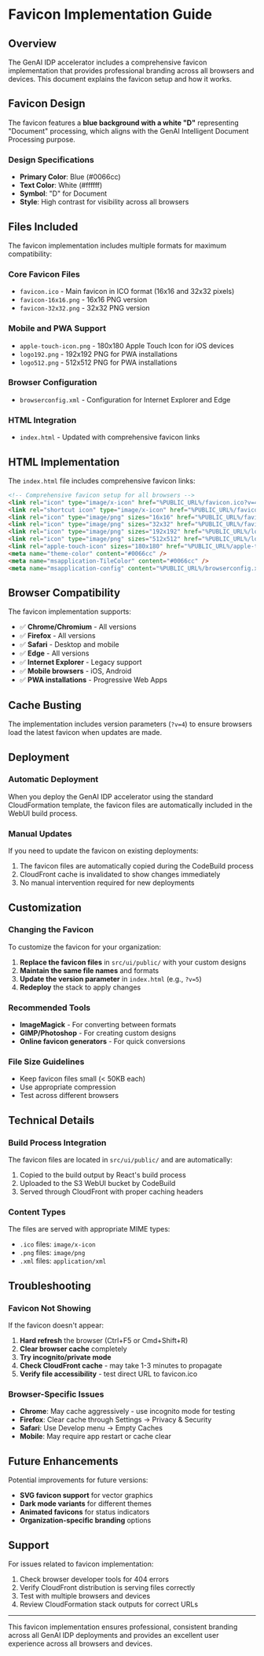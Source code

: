 # Favicon Implementation Guide

## Overview

The GenAI IDP accelerator includes a comprehensive favicon implementation that provides professional branding across all browsers and devices. This document explains the favicon setup and how it works.

## Favicon Design

The favicon features a **blue background with a white "D"** representing "Document" processing, which aligns with the GenAI Intelligent Document Processing purpose.

### Design Specifications
- **Primary Color**: Blue (#0066cc)
- **Text Color**: White (#ffffff)
- **Symbol**: "D" for Document
- **Style**: High contrast for visibility across all browsers

## Files Included

The favicon implementation includes multiple formats for maximum compatibility:

### Core Favicon Files
- `favicon.ico` - Main favicon in ICO format (16x16 and 32x32 pixels)
- `favicon-16x16.png` - 16x16 PNG version
- `favicon-32x32.png` - 32x32 PNG version

### Mobile and PWA Support
- `apple-touch-icon.png` - 180x180 Apple Touch Icon for iOS devices
- `logo192.png` - 192x192 PNG for PWA installations
- `logo512.png` - 512x512 PNG for PWA installations

### Browser Configuration
- `browserconfig.xml` - Configuration for Internet Explorer and Edge

### HTML Integration
- `index.html` - Updated with comprehensive favicon links

## HTML Implementation

The `index.html` file includes comprehensive favicon links:

```html
<!-- Comprehensive favicon setup for all browsers -->
<link rel="icon" type="image/x-icon" href="%PUBLIC_URL%/favicon.ico?v=4" />
<link rel="shortcut icon" type="image/x-icon" href="%PUBLIC_URL%/favicon.ico?v=4" />
<link rel="icon" type="image/png" sizes="16x16" href="%PUBLIC_URL%/favicon-16x16.png?v=4" />
<link rel="icon" type="image/png" sizes="32x32" href="%PUBLIC_URL%/favicon-32x32.png?v=4" />
<link rel="icon" type="image/png" sizes="192x192" href="%PUBLIC_URL%/logo192.png?v=4" />
<link rel="icon" type="image/png" sizes="512x512" href="%PUBLIC_URL%/logo512.png?v=4" />
<link rel="apple-touch-icon" sizes="180x180" href="%PUBLIC_URL%/apple-touch-icon.png?v=4" />
<meta name="theme-color" content="#0066cc" />
<meta name="msapplication-TileColor" content="#0066cc" />
<meta name="msapplication-config" content="%PUBLIC_URL%/browserconfig.xml" />
```

## Browser Compatibility

The favicon implementation supports:

- ✅ **Chrome/Chromium** - All versions
- ✅ **Firefox** - All versions  
- ✅ **Safari** - Desktop and mobile
- ✅ **Edge** - All versions
- ✅ **Internet Explorer** - Legacy support
- ✅ **Mobile browsers** - iOS, Android
- ✅ **PWA installations** - Progressive Web Apps

## Cache Busting

The implementation includes version parameters (`?v=4`) to ensure browsers load the latest favicon when updates are made.

## Deployment

### Automatic Deployment
When you deploy the GenAI IDP accelerator using the standard CloudFormation template, the favicon files are automatically included in the WebUI build process.

### Manual Updates
If you need to update the favicon on existing deployments:

1. The favicon files are automatically copied during the CodeBuild process
2. CloudFront cache is invalidated to show changes immediately
3. No manual intervention required for new deployments

## Customization

### Changing the Favicon
To customize the favicon for your organization:

1. **Replace the favicon files** in `src/ui/public/` with your custom designs
2. **Maintain the same file names** and formats
3. **Update the version parameter** in `index.html` (e.g., `?v=5`)
4. **Redeploy** the stack to apply changes

### Recommended Tools
- **ImageMagick** - For converting between formats
- **GIMP/Photoshop** - For creating custom designs
- **Online favicon generators** - For quick conversions

### File Size Guidelines
- Keep favicon files small (< 50KB each)
- Use appropriate compression
- Test across different browsers

## Technical Details

### Build Process Integration
The favicon files are located in `src/ui/public/` and are automatically:
1. Copied to the build output by React's build process
2. Uploaded to the S3 WebUI bucket by CodeBuild
3. Served through CloudFront with proper caching headers

### Content Types
The files are served with appropriate MIME types:
- `.ico` files: `image/x-icon`
- `.png` files: `image/png`
- `.xml` files: `application/xml`

## Troubleshooting

### Favicon Not Showing
If the favicon doesn't appear:

1. **Hard refresh** the browser (Ctrl+F5 or Cmd+Shift+R)
2. **Clear browser cache** completely
3. **Try incognito/private mode**
4. **Check CloudFront cache** - may take 1-3 minutes to propagate
5. **Verify file accessibility** - test direct URL to favicon.ico

### Browser-Specific Issues
- **Chrome**: May cache aggressively - use incognito mode for testing
- **Firefox**: Clear cache through Settings → Privacy & Security
- **Safari**: Use Develop menu → Empty Caches
- **Mobile**: May require app restart or cache clear

## Future Enhancements

Potential improvements for future versions:
- **SVG favicon support** for vector graphics
- **Dark mode variants** for different themes
- **Animated favicons** for status indicators
- **Organization-specific branding** options

## Support

For issues related to favicon implementation:
1. Check browser developer tools for 404 errors
2. Verify CloudFront distribution is serving files correctly
3. Test with multiple browsers and devices
4. Review CloudFormation stack outputs for correct URLs

---

This favicon implementation ensures professional, consistent branding across all GenAI IDP deployments and provides an excellent user experience across all browsers and devices.
